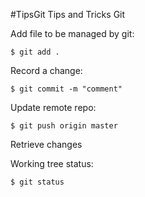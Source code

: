 #TipsGit
Tips and Tricks Git

Add file to be managed by git:

    $ git add .

Record a change:

    $ git commit -m "comment"

Update remote repo:

    $ git push origin master

Retrieve changes

Working tree status:

    $ git status 



